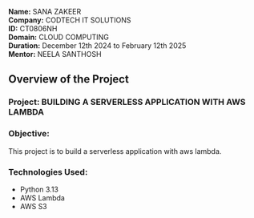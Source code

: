 **Name:** SANA ZAKEER  
**Company:** CODTECH IT SOLUTIONS  
**ID:** CT0806NH  
**Domain:** CLOUD COMPUTING  
**Duration:** December 12th 2024 to February 12th 2025  
**Mentor:** NEELA SANTHOSH


## Overview of the Project

### Project: BUILDING A SERVERLESS APPLICATION WITH AWS LAMBDA

### Objective:  
This project is to build a serverless application with aws lambda.
### Technologies Used:  
- Python 3.13  
- AWS Lambda    
- AWS S3  
